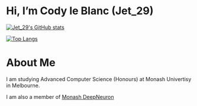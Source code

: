 # Hi, I’m Cody le Blanc (Jet_29)
[![Jet_29's GitHub stats](https://github-readme-stats.vercel.app/api?username=Jet-29&count_private=true&rank_icon=percentile&show_icons=true&theme=transparent&custom_title=Jet_29%27s%20GitHub%20Stats)](https://github.com/Jet-29/)

[![Top Langs](https://github-readme-stats.vercel.app/api/top-langs/?username=Jet-29&layout=compact&theme=transparent&exclude_repo=GenerativeART,Boids)](https://github.com/Jet-29)

# About Me
I am studying Advanced Computer Science (Honours) at Monash Univertisy in Melbourne.

I am also a member of [Monash DeepNeuron](https://www.deepneuron.org/)
